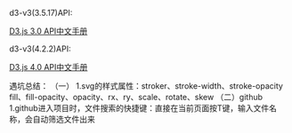 d3-v3(3.5.17)API:

[D3.js 3.0 API中文手册](https://github.com/d3/d3/wiki/API--%E4%B8%AD%E6%96%87%E6%89%8B%E5%86%8C)

d3-v3(4.2.2)API:

[D3.js 4.0 API中文手册](https://github.com/tianxuzhang/d3.v4-API-Translation/blob/master/README.md)

遇坑总结：
（一）
    1.svg的样式属性：stroker、stroke-width、stroke-opacity
                fill、fill-opacity、opacity、rx、ry、scale、rotate、skew
（二）github
    1.github进入项目时，文件搜索的快捷键：直接在当前页面按T键，输入文件名称，会自动筛选文件出来